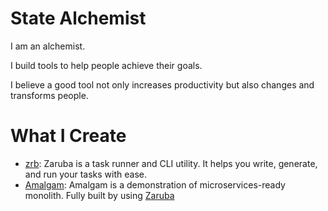 # State Alchemist

I am an alchemist.

I build tools to help people achieve their goals. 

I believe a good tool not only increases productivity but also changes and transforms people.

# What I Create

* [zrb](https://github.com/state-alchemists/zrb): Zaruba is a task runner and CLI utility. It helps you write, generate, and run your tasks with ease.
* [Amalgam](https://github.com/state-alchemists/amalgam): Amalgam is a demonstration of microservices-ready monolith. Fully built by using [Zaruba](https://github.com/state-alchemists/zaruba)
